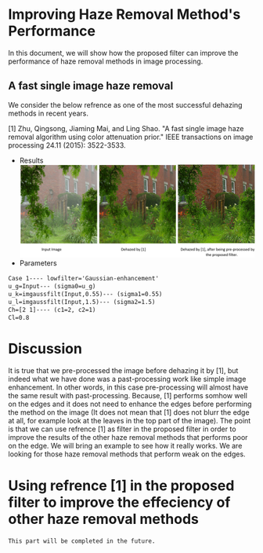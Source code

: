 # Improving Haze Removal Method's Performance
In this document, we will show how the proposed filter can improve the performance of haze removal methods in image processing. 
## A fast single image haze removal
We consider the below refrence as one of the most successful dehazing methods in recent years.

<a id="1">[1]</a>
Zhu, Qingsong, Jiaming Mai, and Ling Shao. "A fast single image haze removal algorithm using color attenuation prior." IEEE transactions on image processing 24.11 (2015): 3522-3533.
- Results
![1](https://github.com/onionhub/TIP/blob/Drafts/Drafts/Dehazed2.JPG)
- Parameters
```
Case 1---- lowfilter='Gaussian-enhancement'
u_g=Input--- (sigma0=u_g)
u_k=imgaussfilt(Input,0.55)--- (sigma1=0.55)
u_l=imgaussfilt(Input,1.5)--- (sigma2=1.5)
Ch=[2 1]---- (c1=2, c2=1)
Cl=0.8
```
# Discussion
It is true that we pre-processed the image before dehazing it by [1], but indeed what we have done was a past-processing work like simple image enhancement. In other words, in this case pre-processing will almost have the same result with past-processing. Because, [1] performs somhow well on the edges and it does not need to enhance the edges before performing the method on the image (It does not mean that [1] does not blurr the edge at all, for example look at the leaves in the top part of the image). The point is that we can use refrence [1] as filter in the proposed filter in order to improve the results of the other haze removal methods that performs poor on the edge. We will bring an example to see how it really works. We are looking for those haze removal methods that perform weak on the edges.
# Using refrence [1] in the proposed filter to improve the effeciency of other haze removal methods
```
This part will be completed in the future.
```
